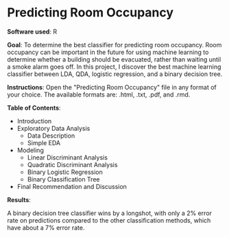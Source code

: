 # Predicting Room Occupancy

**Software used**: R

**Goal**: To determine the best classifier for predicting room occupancy. Room occupancy can be important in the future for using machine learning to determine whether a building should be evacuated, rather than waiting until a smoke alarm goes off. In this project, I discover the best machine learning classifier between LDA, QDA, logistic regression, and a binary decision tree. 

**Instructions**:
Open the "Predicting Room Occupancy" file in any format of your choice. The available formats are: .html, .txt, .pdf, and .rmd. 

**Table of Contents**:

+ Introduction
+ Exploratory Data Analysis
  + Data Description
  + Simple EDA 
+ Modeling
  + Linear Discriminant Analysis
  + Quadratic Discriminant Analysis
  + Binary Logistic Regression
  + Binary Classification Tree
+ Final Recommendation and Discussion

**Results**: 

A binary decision tree classifier wins by a longshot, with only a 2% error rate on predictions compared to the other classification methods, which have about a 7% error rate.  



